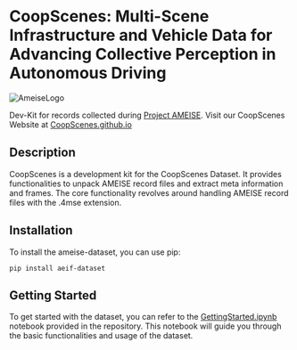 # CoopScenes: Multi-Scene Infrastructure and Vehicle Data for Advancing Collective Perception in Autonomous Driving

![AmeiseLogo](https://raw.githubusercontent.com/MarcelVSHNS/ameise-dataset/main/docs/Ameise_logo.png) 

Dev-Kit for records collected during [Project AMEISE](https://ameise.wandelgesellschaft.de/). Visit our CoopScenes Website at [CoopScenes.github.io](https://coopscenes.github.io/)

## Description

CoopScenes is a development kit for the CoopScenes Dataset. It provides functionalities to unpack AMEISE record 
files and extract meta information and frames. The core functionality revolves around handling AMEISE record files 
with the .4mse extension.

## Installation

To install the ameise-dataset, you can use pip:
```console
pip install aeif-dataset
```

## Getting Started

To get started with the dataset, you can refer to the [GettingStarted.ipynb](https://colab.research.google.com/drive/1p2cw3bSZ6B798qQ2jVnpvKQI5pv_-y_D?usp=sharing) notebook provided in the repository. 
This notebook will guide you through the basic functionalities and usage of the dataset.
